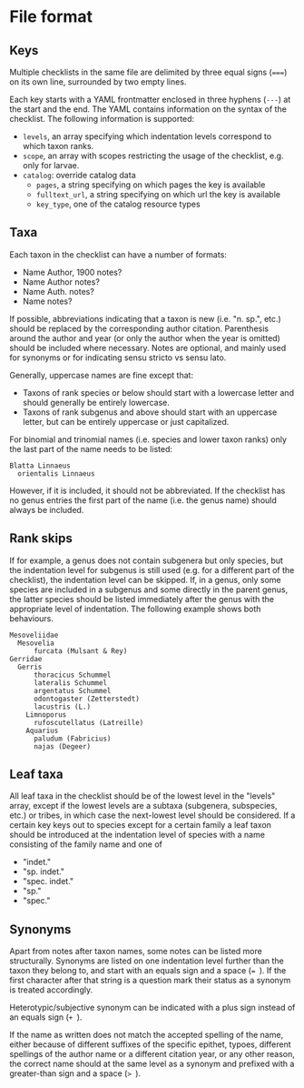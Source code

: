# File format

## Keys

Multiple checklists in the same file are delimited by three equal signs
(`===`) on its own line, surrounded by two empty lines.

Each key starts with a YAML frontmatter enclosed in three hyphens (`---`)
at the start and the end. The YAML contains information on the syntax of
the checklist. The following information is supported:

  - `levels`, an array specifying which indentation levels correspond to
    which taxon ranks.
  - `scope`, an array with scopes restricting the usage of the checklist, e.g.
    only for larvae.
  - `catalog`: override catalog data
    - `pages`, a string specifying on which pages the key is available
    - `fulltext_url`, a string specifying on which url the key is available
    - `key_type`, one of the catalog resource types

## Taxa

Each taxon in the checklist can have a number of formats:

  - Name Author, 1900 notes?
  - Name Author notes?
  - Name Auth. notes?
  - Name notes?

If possible, abbreviations indicating that a taxon is new (i.e. "n. sp.", etc.)
should be replaced by the corresponding author citation. Parenthesis around the
author and year (or only the author when the year is omitted) should be included
where necessary. Notes are optional, and mainly used for synonyms or for
indicating sensu stricto vs sensu lato.

Generally, uppercase names are fine except that:

  - Taxons of rank species or below should start with a lowercase letter
    and should generally be entirely lowercase.
  - Taxons of rank subgenus and above should start with an uppercase letter,
    but can be entirely uppercase or just capitalized.

For binomial and trinomial names (i.e. species and lower taxon ranks) only
the last part of the name needs to be listed:

    Blatta Linnaeus
      orientalis Linnaeus

However, if it is included, it should not be abbreviated. If the checklist has
no genus entries the first part of the name (i.e. the genus name) should always
be included.

## Rank skips

If for example, a genus does not contain subgenera but only species, but the
indentation level for subgenus is still used (e.g. for a different part of
the checklist), the indentation level can be skipped. If, in a genus, only
some species are included in a subgenus and some directly in the parent genus,
the latter species should be listed immediately after the genus with the
appropriate level of indentation. The following example shows both behaviours.

    Mesoveliidae
      Mesovelia
          furcata (Mulsant & Rey)
    Gerridae
      Gerris
          thoracicus Schummel
          lateralis Schummel
          argentatus Schummel
          odontogaster (Zetterstedt)
          lacustris (L.)
        Limnoporus
          rufoscutellatus (Latreille)
        Aquarius
          paludum (Fabricius)
          najas (Degeer)

## Leaf taxa

All leaf taxa in the checklist should be of the lowest level in the "levels"
array, except if the lowest levels are a subtaxa (subgenera, subspecies, etc.)
or tribes, in which case the next-lowest level should be considered. If a
certain key keys out to species except for a certain family a leaf taxon
should be introduced at the indentation level of species with a name consisting
of the family name and one of

  - "indet."
  - "sp. indet."
  - "spec. indet."
  - "sp."
  - "spec."

## Synonyms

Apart from notes after taxon names, some notes can be listed more structurally.
Synonyms are listed on one indentation level further than the taxon they belong
to, and start with an equals sign and a space (`= `). If the first character
after that string is a question mark their status as a synonym is treated accordingly.

Heterotypic/subjective synonym can be indicated with a plus sign instead of an
equals sign (`+ `).

If the name as written does not match the accepted spelling of the name, either
because of different suffixes of the specific epithet, typoes, different spellings
of the author name or a different citation year, or any other reason, the correct
name should at the same level as a synonym and prefixed with a greater-than sign
and a space (`> `).

